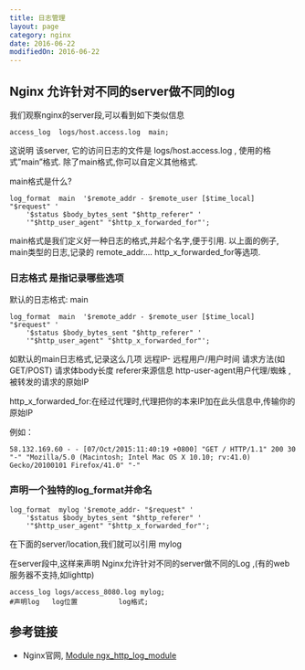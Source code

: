 ```yaml
---
title: 日志管理
layout: page
category: nginx
date: 2016-06-22
modifiedOn: 2016-06-22
---
```



## Nginx 允许针对不同的server做不同的log
 
我们观察nginx的server段,可以看到如下类似信息

```shell
access_log  logs/host.access.log  main;
```

这说明 该server, 它的访问日志的文件是  logs/host.access.log ,
使用的格式”main”格式.
除了main格式,你可以自定义其他格式.
 
main格式是什么?

```shell
log_format  main  '$remote_addr - $remote_user [$time_local] "$request" '
    '$status $body_bytes_sent "$http_referer" '
    '"$http_user_agent" "$http_x_forwarded_for"';
```


main格式是我们定义好一种日志的格式,并起个名字,便于引用.
以上面的例子, main类型的日志,记录的 remote_addr.... http_x_forwarded_for等选项.
 
 
### 日志格式 是指记录哪些选项
默认的日志格式: main

```shell
log_format  main  '$remote_addr - $remote_user [$time_local] "$request" '
    '$status $body_bytes_sent "$http_referer" '
	'"$http_user_agent" "$http_x_forwarded_for"';
```

如默认的main日志格式,记录这么几项
远程IP- 远程用户/用户时间 请求方法(如GET/POST) 请求体body长度 referer来源信息
http-user-agent用户代理/蜘蛛 ,被转发的请求的原始IP
 
http_x_forwarded_for:在经过代理时,代理把你的本来IP加在此头信息中,传输你的原始IP

例如：

```shell
58.132.169.60 - - [07/Oct/2015:11:40:19 +0800] "GET / HTTP/1.1" 200 30 "-" "Mozilla/5.0 (Macintosh; Intel Mac OS X 10.10; rv:41.0) Gecko/20100101 Firefox/41.0" "-"
```

### 声明一个独特的log_format并命名

```shell
log_format  mylog '$remote_addr- "$request" '
 	'$status $body_bytes_sent "$http_referer" '
    '"$http_user_agent" "$http_x_forwarded_for"';
```

在下面的server/location,我们就可以引用 mylog
 
在server段中,这样来声明
Nginx允许针对不同的server做不同的Log ,(有的web服务器不支持,如lighttp)

```shell
access_log logs/access_8080.log mylog;  
#声明log   log位置          log格式;
```

## 参考链接

- Nginx官网, [Module ngx_http_log_module](http://nginx.org/en/docs/http/ngx_http_log_module.html)



